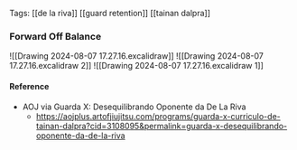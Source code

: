 Tags: [[de la riva]] [[guard retention]] [[tainan dalpra]]
### Forward Off Balance
![[Drawing 2024-08-07 17.27.16.excalidraw]]
![[Drawing 2024-08-07 17.27.16.excalidraw 2]]
![[Drawing 2024-08-07 17.27.16.excalidraw 1]]


#### Reference
- AOJ via Guarda X: Desequilibrando Oponente da De La Riva
	- https://aojplus.artofjiujitsu.com/programs/guarda-x-curriculo-de-tainan-dalpra?cid=3108095&permalink=guarda-x-desequilibrando-oponente-da-de-la-riva